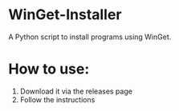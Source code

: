 # WinGet-Installer

A Python script to install programs using WinGet.

# How to use:

<ol>
<li>Download it via the releases page</li>
<li>Follow the instructions</li>
</ol>
